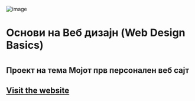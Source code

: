 ![image](https://github.com/user-attachments/assets/354bc31f-1352-47e6-8901-f11573d615d6)

<h1>Основи на Веб дизајн (Web Design Basics)<h1/>
  
<h2>Проект на тема Мојот прв персонален веб сајт<h2/>
<a href="https://ristov663.github.io/homepage.html">Visit the website</a>

